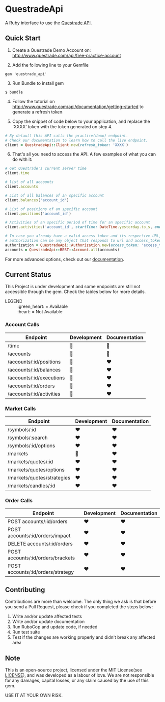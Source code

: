 # QuestradeApi

A Ruby interface to use the [Questrade API](http://www.questrade.com/api).

## Quick Start

1. Create a Questrade Demo Account on: <http://www.questrade.com/api/free-practice-account>

2. Add the following line to your Gemfile

```
gem 'questrade_api'

```

3. Run Bundle to install gem

```
$ bundle

```

4. Follow the tutorial on <http://www.questrade.com/api/documentation/getting-started> to generate a refresh token

5. Copy the snippet of code below to your application, and replace the 'XXXX' token with the token generated on step 4.

```ruby
# By default this API calls the practice(demo) endpoint.
# Check our documentation to learn how to call the live endpoint.
client = QuestradeApi::Client.new(refresh_token: 'XXXX')

```

6. That's all you need to access the API. A few examples of what you can do with it:

```ruby
# Get Questrade's current server time
client.time

# list of all accounts
client.accounts

# List of all balances of an specific account
client.balances('account_id')

# List of positions of an specific account
client.positions('account_id')

# Activities of an specific period of time for an specific account
client.activities('account_id', startTime: DateTime.yesterday.to_s, endTime: DateTime.now.to_s)

# In case you already have a valid access token and its respective URL, you can use the QuestradeApi::REST objects. Example:
# authorization can be any object that responds to url and access_token
authorization = QuestradeApi::Authorization.new(access_token: 'access_token', api_server: 'url')
accounts = QuestradeApi::REST::Account.all(accounts)

```

For more advanced options, check out our [documentation](http://www.google.com).

## Current Status

This Project is under development and some endpoints are still not accessible through the gem.
Check the tables below for more details.

<dl>
  <dt>LEGEND</dt>

  <dd>:green_heart: = Available</dd>
  <dd>:heart: = Not Available</dd>
</dl>

### Account Calls

| Endpoint                 | Development   | Documentation |
| ---                      | ---           | ---           |
| /time                    | :green_heart: | :green_heart: |
| /accounts                | :green_heart: | :green_heart: |
| /accounts/:id/positions  | :green_heart: | :heart:       |
| /accounts/:id/balances   | :green_heart: | :heart:       |
| /accounts/:id/executions | :green_heart: | :heart:       |
| /accounts/:id/orders     | :green_heart: | :heart:       |
| /accounts/:id/activities | :green_heart: | :heart:       |

### Market Calls

| Endpoint                   | Development   | Documentation |
| ---                        | ---           | ---           |
| /symbols/:id               | :heart:       | :heart:       |
| /symbols/:search           | :heart:       | :heart:       |
| /symbols/:id/options       | :heart:       | :heart:       |
| /markets                   | :green_heart: | :heart:       |
| /markets/quotes/:id        | :heart:       | :heart:       |
| /markets/quotes/options    | :heart:       | :heart:       |
| /markets/quotes/strategies | :heart:       | :heart:       |
| /markets/candles/:id       | :heart:       | :heart:       |

### Order Calls

| Endpoint                          | Development   | Documentation |
| ---                               | ---           | ---           |
| POST accounts/:id/orders          | :heart:       | :heart:       |
| POST accounts/:id/orders/impact   | :heart:       | :heart:       |
| DELETE accounts/:id/orders        | :heart:       | :heart:       |
| POST accounts/:id/orders/brackets | :heart:       | :heart:       |
| POST accounts/:id/orders/strategy | :heart:       | :heart:       |

## Contributing

Contributions are more than welcome.
The only thing we ask is that before you send a Pull Request, please check if you completed the steps below:

1. Write and/or update affected tests
3. Write and/or update documentation
4. Run RuboCop and update code, if needed
5. Run test suite
6. Test if the changes are working properly and didn't break any affected area

## Note

This is an open-source project, licensed under the MIT License(see [LICENSE]), and was developed as a labour of love.
We are not responsible for any damages, capital losses, or any claim caused by the use of this gem.

USE IT AT YOUR OWN RISK.

[LICENSE]: LICENSE
